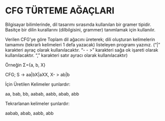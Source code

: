 # CFG TÜRTEME AĞAÇLARI

Bilgisayar bilimlerinde, dil tasarımı sırasında kullanılan bir gramer tipidir. Basitçe bir dilin kurallarını (dilbilgisini, grammer) tanımlamak için kullanılır.
 
Verilen CFG’ye göre Toplam dil ağacını üreterek; dili oluşturan kelimelerin tamamını (tekrarlı kelimeleri 1 defa yazacak) listeleyen programı yazınız. (“|” karakteri ayraç olarak kullanılacaktır. “- - >” karakteri sağa ok işareti olarak kullanılacaktır. “,” karakteri satır ayracı olarak kullanılacaktır)

Örneğin Σ={a, b, X}

CFG; S -> aa|bX|aXX,	X- > ab|b

İçin Üretilen Kelimeler şunlardır:

aa, bab, bb, aabab, aabb, abab, abb 

Tekrarlanan  kelimeler şunlardır: 

aabab, abab, aabb, abb 
